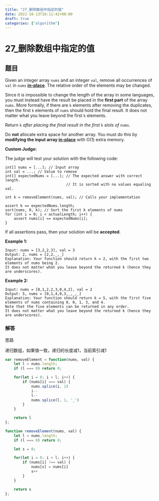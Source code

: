 ```yaml
---
title: "27_删除数组中指定的值"
date: 2022-10-13T16:11:42+08:00
draft: true
categories: ["algorithm"]
---
```




# 27_删除数组中指定的值



## 题目

Given an integer array `nums` and an integer `val`, remove all occurrences of `val` in `nums` [**in-place**](https://en.wikipedia.org/wiki/In-place_algorithm). The relative order of the elements may be changed.

Since it is impossible to change the length of the array in some languages, you must instead have the result be placed in the **first part** of the array `nums`. More formally, if there are `k` elements after removing the duplicates, then the first `k` elements of `nums` should hold the final result. It does not matter what you leave beyond the first `k` elements.

Return `k` *after placing the final result in the first* `k` *slots of* `nums`.

Do **not** allocate extra space for another array. You must do this by **modifying the input array [in-place](https://en.wikipedia.org/wiki/In-place_algorithm)** with O(1) extra memory.

**Custom Judge:**

The judge will test your solution with the following code:

```
int[] nums = [...]; // Input array
int val = ...; // Value to remove
int[] expectedNums = [...]; // The expected answer with correct length.
                            // It is sorted with no values equaling val.

int k = removeElement(nums, val); // Calls your implementation

assert k == expectedNums.length;
sort(nums, 0, k); // Sort the first k elements of nums
for (int i = 0; i < actualLength; i++) {
    assert nums[i] == expectedNums[i];
}
```

If all assertions pass, then your solution will be **accepted**.

 

**Example 1:**

```
Input: nums = [3,2,2,3], val = 3
Output: 2, nums = [2,2,_,_]
Explanation: Your function should return k = 2, with the first two elements of nums being 2.
It does not matter what you leave beyond the returned k (hence they are underscores).
```

**Example 2:**

```
Input: nums = [0,1,2,2,3,0,4,2], val = 2
Output: 5, nums = [0,1,4,0,3,_,_,_]
Explanation: Your function should return k = 5, with the first five elements of nums containing 0, 0, 1, 3, and 4.
Note that the five elements can be returned in any order.
It does not matter what you leave beyond the returned k (hence they are underscores).
```

 



### 解答



思路

递归数组，如果值一致，递归的长度减1，当前索引减1



```typescript
var removeElement = function(nums, val) {
    let l = nums.length;
    if (l === 0) return 0;

    for(let i = 0; i < l; i++) {
        if (nums[i] === val) {
            nums.splice(i, 1)
            i--
            l--
            nums.splice(l, 1, '_')
        }
    }

    return l
};
```



```javascript
function removeElement(nums, val) {
    let l = nums.length;
    if (l === 0) return 0;

    let s = 0;

    for(let i = 0; i < l; i++) {
        if (nums[i] !== val) {
            nums[s] = nums[i]
            s++
        }
    }

    return s
};
```

